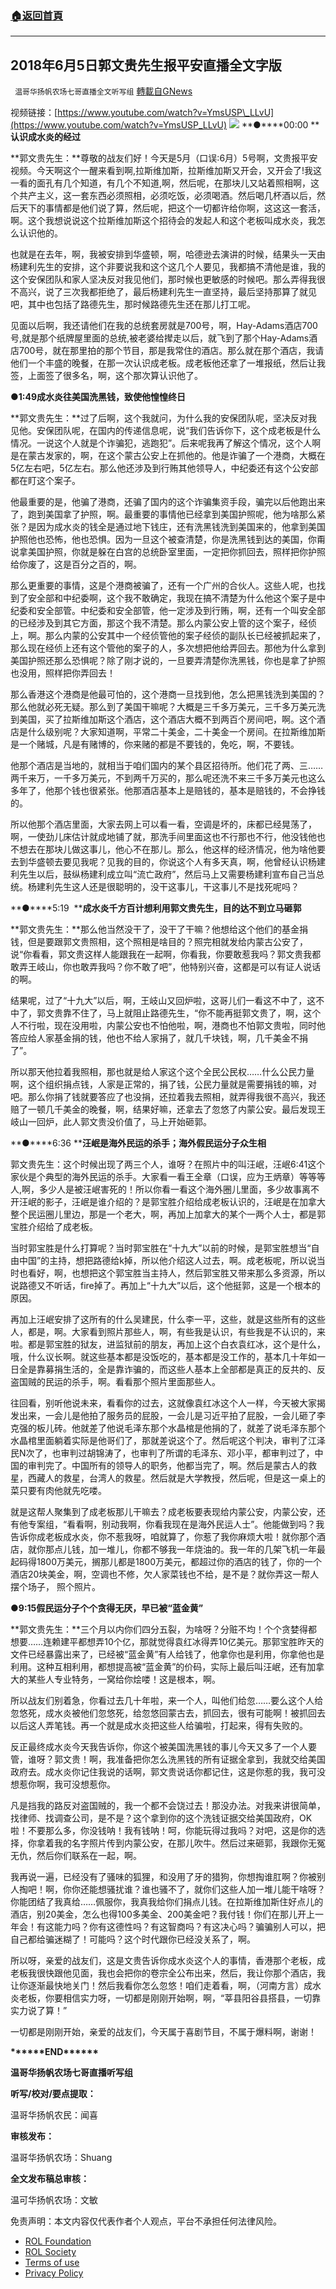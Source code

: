 ###  [:house:返回首頁](https://github.com/ourhimalayas/txt)
---


## 2018年6月5日郭文贵先生报平安直播全文字版
` 温哥华扬帆农场七哥直播全文听写组` [轉載自GNews](https://gnews.org/zh-hans/1711661/)

视频链接：[https://www.youtube.com/watch?v=YmsUSP\_LLvU](https://www.youtube.com/watch?v=YmsUSP_LLvU)
![](https://assets.gnews.org/wp-content/uploads/2021/12/0-1.png)
**●****00:00 ****认识成水炎的经过**

**郭文贵先生：**尊敬的战友们好！今天是5月（口误:6月）5号啊，文贵报平安视频。今天啊这个一醒来看到啊,拉斯维加斯，拉斯维加斯又开会，又开会了!我这一看的面孔有几个知道，有几个不知道,啊，然后呢，在那块儿又站着照相啊，这个共产主义，这一套东西必须照相，必须吃饭，必须喝酒。然后喝几杯酒以后，然后天下的事情都是他们说了算，然后呢，把这个一切都许给你啊，这这这一套活，啊。这个我想说说这个拉斯维加斯这个招待会的发起人和这个老板叫成水炎，我怎么认识他的。

也就是在去年，啊，我被安排到华盛顿，啊，哈德逊去演讲的时候，结果头一天由杨建利先生的安排，这个非要说我和这个这几个人要见，我都搞不清他是谁，我的这个安保团队和家人坚决反对我见他们，那时候也更敏感的时候吧。那么弄得我很不高兴，说了三次我都拒绝了，最后杨建利先生一直坚持，最后坚持那算了就见吧，其中也包括了路德先生，那时候路德先生还在那儿打工呢。

见面以后啊，我还请他们在我的总统套房就是700号，啊，Hay-Adams酒店700号,就是那个纸牌屋里面的总统,被老婆给撵走以后，就飞到了那个Hay-Adams酒店700号，就在那里拍的那个节目，那是我常住的酒店。那么就在那个酒店，我请他们一个丰盛的晚餐，在那一次认识成老板。成老板他还拿了一堆报纸，然后让我签，上面签了很多名，啊，这个那次算认识他了。

**●****1:49****成水炎往美国洗黑钱，致使他惶惶终日**

**郭文贵先生：**过了后啊，这个我就问，为什么我的安保团队呢，坚决反对我见他。安保团队呢，在国内的传递信息呢，说“我们告诉你下，这个成老板是什么情况。一说这个人就是个诈骗犯，逃跑犯”。后来呢我再了解这个情况，这个人啊是在蒙古发家的，啊，在这个蒙古公安上在抓他的。他是诈骗了一个港商，大概在5亿左右吧，5亿左右。那么他还涉及到行贿其他领导人，中纪委还有这个公安部都在盯这个案子。

他最重要的是，他骗了港商，还骗了国内的这个诈骗集资手段，骗完以后他跑出来了，跑到美国拿了护照，啊。最重要的事情他已经拿到美国护照呢，他为啥那么紧张？是因为成水炎的钱全是通过地下钱庄，还有洗黑钱洗到美国来的，他拿到美国护照他也恐怖，他也恐惧。因为一旦这个被查清楚，你是洗黑钱到达的美国，你甭说拿美国护照，你就是躲在白宫的总统卧室里面，一定把你抓回去，照样把你护照给你废了，这是百分之百的，啊。

那么更重要的事情，这是个港商被骗了，还有一个广州的合伙人。这些人呢，也找到了安全部和中纪委啊，这个我不敢确定，我现在搞不清楚为什么他这个案子是中纪委和安全部管。中纪委和安全部管，他一定涉及到行贿，啊，还有一个叫安全部的已经涉及到其它方面，那这个我不清楚。那么内蒙公安上管的这个案子，经侦上，啊。那么内蒙的公安其中一个经侦管他的案子经侦的副队长已经被抓起来了，那么现在经侦上还有这个管他的案子的人，多次想把他给弄回去。那他为什么拿到美国护照还那么恐惧呢？除了刚才说的，一旦要弄清楚你洗黑钱，你也是拿了护照也没用，照样把你弄回去！

那么香港这个港商是他最可怕的，这个港商一旦找到他，怎么把黑钱洗到美国的？那么他就必死无疑。那么到了美国干嘛呢？大概是三千多万美元，三千多万美元洗到美国，买了拉斯维加斯这个酒店，这个酒店大概不到两百个房间吧，啊。这个酒店是什么级别呢？大家知道啊，平常二十美金，二十美金一个房间。在拉斯维加斯是一个赌城，凡是有赌博的，你来赌的都是不要钱的，免吃，啊，不要钱。

他那个酒店是当地的，就相当于咱们国内的某个县区招待所。他们花了两、三…… 两千来万，一千多万美元，不到两千万买的，那么呢还洗不来三千多万美元也这么多年了，他那个钱也很紧张。他那酒店基本上是赔钱的，基本是赔钱的，不会挣钱的。

所以他那个酒店里面，大家去网上可以看一看，空调是坏的，床都已经晃荡了，啊，一使劲儿床估计就成地铺了就，那洗手间里面这也不行那也不行，他没钱他也不想去在那块儿做这事儿，他心不在那儿。那么，他这样的经济情况，他为啥他要去到华盛顿去要见我呢？见我的目的，你说这个人有多天真，啊，他曾经认识杨建利先生以后，鼓纵杨建利成立叫“流亡政府”，然后马上又需要杨建利宣布自己当总统。杨建利先生这人还是很聪明的，没干这事儿，干这事儿不是找死呢吗？

**●****5:19  ****成水炎千方百计想利用郭文贵先生，目的达不到立马砸郭**

**郭文贵先生：**那么他当然没干了，没干了干嘛？他想给这个他们的基金捐钱，但是要跟郭文贵照相，这个照相是啥目的？照完相就发给内蒙古公安了，说“你看看，郭文贵这样人能跟我在一起啊，你看我，你要敢惹我吗？郭文贵我都敢弄王岐山，你也敢弄我吗？你不敢了吧”，他特别兴奋，这都是可以有证人说话的啊。

结果呢，过了“十九大”以后，啊，王岐山又回炉啦，这哥儿们一看这不中了，这不中了，郭文贵靠不住了，马上就阻止路德先生，“你不能再挺郭文贵了，啊，这个人不行啦，现在没用啦，内蒙公安也不怕他啦，啊，港商也不怕郭文贵啦，同时他答应给人家基金捐的钱，他也不给人家捐了，就几千块钱，啊，几千美金不捐了”。

所以那天他拉着我照相，那也就是给人家这个这个全民公民权……什么公民力量啊，这个组织捐点钱，人家是正常的，捐了钱，公民力量就是需要捐钱的嘛，对吧。那么你捐了钱就要答应了也没捐，还拉着我去照相，就弄得我很不高兴，我还赔了一顿几千美金的晚餐，啊，结果好嘛，还拿去了忽悠了内蒙公安。最后发现王岐山一回炉，此人郭文贵没价值了，马上开始砸郭。

**●****6:36 ****汪岷是海外民运的杀手；海外假民运分子众生相**

郭文贵先生：这个时候出现了两三个人，谁呀？在照片中的叫汪岷，汪岷6:41这个家伙是个典型的海外民运的杀手。大家看一看王全章（口误，应为王炳章）等等等人,啊，多少人是被汪岷害死的！所以你看一看这个海外圈儿里面，多少故事离不开汪岷的影子，汪岷是谁介绍的？是郭宝胜介绍给成老板认识的，汪岷是在加拿大整个民运圈儿里边，那是一个老大，啊，再加上加拿大的某个一两个人士，都是郭宝胜介绍给了成老板。

当时郭宝胜是什么打算呢？当时郭宝胜在“十九大”以前的时候，是郭宝胜想当“自由中国”的主持，想把路德给k掉，所以他介绍这人过去，啊。成老板呢，所以说当时也看好，啊，也想把这个郭宝胜当主持人，然后郭宝胜又带来那么多资源，所以说路德又不听话，fire掉了。再加上“十九大”以后，这个他挺郭，这是一个根本的原因。

再加上汪岷安排了这所有的什么吴建民，什么李一平，这些，就是这些所有的这些人，都是，啊。大家看到照片那些人，啊，有些我是认识，有些我是不认识的，来啦。都是郭宝胜的狱友，进监狱前的朋友，再加上这个白衣袁红冰，这个是什么，哦，什么议长啊。就这些基本都是没饭吃的，基本都是没工作的，基本几十年如一日全是靠募捐生活的，全是靠诈骗的，而这些人基本上全部都是真正的反共的、反盗国贼的民运的杀手，啊。看看那个照片里面那些人。

往回看，别听他说未来，看看你的过去，这就像袁红冰这个人一样，今天被大家揭发出来，一会儿是他拍了服务员的屁股，一会儿是习近平拍了屁股，一会儿砸了李克强的板儿砖。他就差了他说毛泽东那个水晶棺是他捐的了，就差了说毛泽东那个水晶棺里面躺着实际是他哥们了，那就差说这个了。然后呢这个判决，审判了江泽民N次了，也审判过胡锦涛了，也审判了所谓的毛泽东、邓小平，都审判过了，中国的审判完了。中国所有的领导人的职务，他都当完了，啊。然后是蒙古人的救星，西藏人的救星，台湾人的救星。然后就是大学教授，然后呢，但是这一桌上的菜只要有肉他就先吃喽。

就是这帮人聚集到了成老板那儿干嘛去？成老板要表现给内蒙公安，内蒙公安，还有他专案组，“看看啊，别动我啊，你看我现在是海外民运人士”。他能做到吗？我告诉你成老板成水炎，你不惹我呀，咱就算了，你惹了我你麻烦大啦！就你那个酒店，就你那点儿钱，加一堆儿，你都不够我一年烧油的。我一年的几架飞机一年最起码得1800万美元，搁那儿都是1800万美元，都超过你的酒店的钱了，你的一个酒店20块美金，啊，空调也不修，欠人家菜钱也不给，是不是？就你弄这一帮人摆个场子， 照个照片。

**●****9:15****假民运分子个个贪得无厌，早已被“蓝金黄”**

**郭文贵先生：**三个月以内你们四分五裂，为啥呀？分赃不均！个个贪婪得都想要……连赖建平都想弄10个亿，那就觉得袁红冰得弄10亿美元。那郭宝胜昨天的文件已经暴露出来了，已经被“蓝金黄”有人给钱了，他拿你也是利用，你拿他也是利用。这种互相利用，都想提高被“蓝金黄”的价码，实际上最后叫汪岷，还有加拿大的某些人专业特务，一窝给你烩喽！这是根本，啊。

所以战友们别着急，你看过去几十年啦，来一个人，叫他们给忽……要么这个人给忽悠死，成水炎被他们忽悠死，给忽悠回蒙古去，抓回去，很有可能啊！被抓回去以后这人弄笔钱。再一个就是成水炎把这些人给骗啦，打起来，得有失败的。

反正最终成水炎今天我告诉你，你这个被美国洗黑钱的事儿今天又多了一个人要管，谁呀？郭文贵！啊，我准备把你怎么洗黑钱的所有证据全拿到，我就交给美国政府去。成水炎你记住我说的话啊，郭文贵说话你都记住，这是你惹的我，我可没想惹你啊，我可没想惹你。

凡是挡我的路反对盗国贼的，我一个都不会饶过去！那没办法。对我来讲很简单，找律师、找调查公司，是不是？这个拿到你的这个洗钱证据交给美国政府，OK啦！不要那么多，你没钱呐！我有钱呐！呵，你能玩得过我吗？对吧，这是你的选择，你拿着我的名字照片传到内蒙公安，在那儿吹牛。然后过来砸郭，我跟你无冤无仇，然后你们联系在一起，啊。

我再说一遍，已经没有了骚味的狐狸，和没用了牙的猎狗，你想掏谁肛啊？你被别人掏吧！啊，你你还能想骚扰谁？谁也骚不了，就你们这些人加一堆儿能干啥呀？你能团结了我真给……佩服你，我真我给你们捐点儿钱。在拉斯维加斯住好点儿的酒店，别20美金，怎么也得100多美金、200美金吧？我付钱！你们在那儿开上一年会！有这能力吗？你有这德性吗？有这智商吗？有这决心吗？骗骗别人可以，把自己都给骗迷糊了！可能吗？这个时代跟你已经没关系了，啊。

所以呀，亲爱的战友们，这是文贵告诉你成水炎这个人的事情，香港那个老板，成老板我很快跟他见面，我也会把你的卷宗全公布出来，然后，我让你那个酒店，我让你逐渐最快地关门！然后我看你怎么忽悠！咱们走着看，啊，（河南方言）成水炎老板，你要相信实力呀，一切都是刚刚开始啊，啊，“莘县阳谷县搭县，一切靠实力说了算！”

一切都是刚刚开始，亲爱的战友们，今天属于喜剧节目，不属于爆料啊，谢谢！

**\*\*\*\*\*\*END\*\*\*\*\*\***

**温哥华扬帆农场七哥直播听写组**

**听写/校对/要点提取：**

温哥华扬帆农民：闻喜

**审核发布：**

温哥华扬帆农场：Shuang

**全文发布稿总审核：**

温可华扬帆农场：文敏

 

免责声明：本文内容仅代表作者个人观点，平台不承担任何法律风险。

- [ROL Foundation](https://rolfoundation.org/)
- [ROL Society](https://rolsociety.org/)
- [Terms of use](https://gnews.org/terms-of-use-3/)
- [Privacy Policy](https://gnews.org/privacy-policy/)
